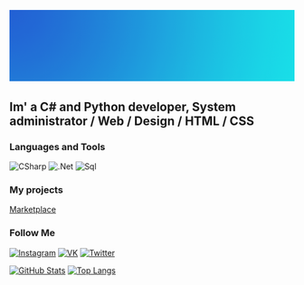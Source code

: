 [![Header](https://github.com/1TheNikita/1thenikita/blob/master/assets/header.png)](https://instagram.com/nlk801)

## Im' a C# and Python developer, System administrator / Web / Design / HTML / CSS

### Languages and Tools
![CSharp](https://img.shields.io/badge/С%23-1766AB?style=for-the-badge&logo=c)
![.Net](https://img.shields.io/badge/-Framework-1766AB?style=for-the-badge&logo=.net&logoColor=E5D3FF)
![Sql](https://img.shields.io/badge/-Sql-1766AB?style=for-the-badge&logo=mysql&logoColor=00648B)

### My projects
[Marketplace](https://github.com/Kaboom-Corporation/Marketplace)

### Follow Me
[![Instagram](https://img.shields.io/badge/-Instagram-1766AB?style=for-the-badge&logo=instagram&logoColor=B4068E)](https://www.instagram.com/nlk801)
[![VK](https://img.shields.io/badge/-VK-1766AB?style=for-the-badge&logo=Vk&logoColor=4F7DB3)](https://vk.com/nlk81)
[![Twitter](https://img.shields.io/badge/-Twitter-1766AB?style=for-the-badge&logo=Twitter&logoColor=1C9DEB)](https://twitter.com/nlk81)

[![GitHub Stats](https://github-readme-stats.vercel.app/api?username=1thenikita&count_private=true&show_icons=true&bg_color=1766AB&title_color=E54E5D&icon_color=E54E5D)](https://github.com/anuraghazra/github-readme-stats)
[![Top Langs](https://github-readme-stats.vercel.app/api/top-langs/?username=1thenikita&layout=compact&count_private=true&show_icons=true&bg_color=1766AB&title_color=E54E5D&icon_color=E54E5D)](https://github.com/anuraghazra/github-readme-stats)
